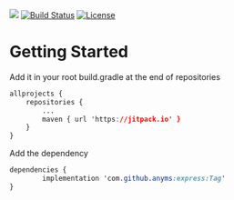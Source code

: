 [![](https://jitpack.io/v/anyms/express.svg)](https://jitpack.io/#anyms/express)
[![Build Status](https://travis-ci.org/anyms/express.svg?branch=master)](https://travis-ci.org/anyms/express)
[![License](https://img.shields.io/github/license/anyms/express.svg)](https://github.com/anyms/express/blob/master/LICENSE)


# Getting Started

Add it in your root build.gradle at the end of repositories

```css
allprojects {
    repositories {
        ...
        maven { url 'https://jitpack.io' }
    }
}
```

Add the dependency

```css
dependencies {
        implementation 'com.github.anyms:express:Tag'
}
```
